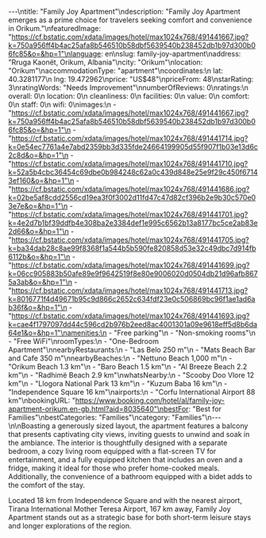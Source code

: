 ---\ntitle: "Family Joy Apartment"\ndescription: "Family Joy Apartment emerges as a prime choice for travelers seeking comfort and convenience in Orikum."\nfeaturedImage: "https://cf.bstatic.com/xdata/images/hotel/max1024x768/491441667.jpg?k=750a956ff4b4ac25afa8b546510b58dbf5639540b238452db1b97d300b06fc85&o=&hp=1"\nlanguage: en\nslug: family-joy-apartment\naddress: "Rruga Kaonët, Orikum, Albania"\ncity: "Orikum"\nlocation: "Orikum"\naccommodationType: "apartment"\ncoordinates:\n  lat: 40.3281177\n  lng: 19.472962\nprice: "US$48"\npriceFrom: 48\nstarRating: 3\nratingWords: "Needs Improvement"\nnumberOfReviews: 0\nratings:\n  overall: 0\n  location: 0\n  cleanliness: 0\n  facilities: 0\n  value: 0\n  comfort: 0\n  staff: 0\n  wifi: 0\nimages:\n  - "https://cf.bstatic.com/xdata/images/hotel/max1024x768/491441667.jpg?k=750a956ff4b4ac25afa8b546510b58dbf5639540b238452db1b97d300b06fc85&o=&hp=1"\n  - "https://cf.bstatic.com/xdata/images/hotel/max1024x768/491441714.jpg?k=0e54ec7761a4e7abd2359bb3d335fde24664199905d55f907f1b03e13d6c2c8d&o=&hp=1"\n  - "https://cf.bstatic.com/xdata/images/hotel/max1024x768/491441710.jpg?k=52a5b4cbc36454c69dbe0b984248c62a0c439d848e25e9f29c450f67143ef160&o=&hp=1"\n  - "https://cf.bstatic.com/xdata/images/hotel/max1024x768/491441686.jpg?k=02be5af8cdd2556cd19ea3f0f3002d11fd47c47d82cf396b2e9b30c570e03e7e&o=&hp=1"\n  - "https://cf.bstatic.com/xdata/images/hotel/max1024x768/491441701.jpg?k=4e2d7b1bf39ddfb4e308ba2e3384def1e995c6562b13a8177bc5ce2ab83e2d66&o=&hp=1"\n  - "https://cf.bstatic.com/xdata/images/hotel/max1024x768/491441705.jpg?k=ba34dab28c8ae99f8368f1a544b5b590fe820858d53e32c49dbc7d914fb6112b&o=&hp=1"\n  - "https://cf.bstatic.com/xdata/images/hotel/max1024x768/491441699.jpg?k=06cc905883b50afe89e9f9642519f8e80e9006020d0504db21d96afb8675a3ab&o=&hp=1"\n  - "https://cf.bstatic.com/xdata/images/hotel/max1024x768/491441713.jpg?k=8016771f4d49671b95c9d866c2652c634fdf23e0c506869bc96f1ae1ad6ab36f&o=&hp=1"\n  - "https://cf.bstatic.com/xdata/images/hotel/max1024x768/491441693.jpg?k=cae4f1797097dd44c596cd2b976b2eed8ac4001301a09e9618eff5d8b6da64e1&o=&hp=1"\namenities:\n  - "Free parking"\n  - "Non-smoking rooms"\n  - "Free WiFi"\nroomTypes:\n  - "One-Bedroom Apartment"\nnearbyRestaurants:\n  - "Las Belo 250 m"\n  - "Mats Beach Bar and Cafe 350 m"\nnearbyBeaches:\n  - "Nettuno Beach 1,000 m"\n  - "Orikum Beach 1.3 km"\n  - "Baro Beach 1.5 km"\n  - "Al Breeze Beach 2.2 km"\n  - "Radhimë Beach 2.9 km"\nwhatsNearby:\n  - "Scooby Doo Vlore 12 km"\n  - "Llogora National Park 13 km"\n  - "Kuzum Baba 16 km"\n  - "Independence Square 16 km"\nairports:\n  - "Corfu International Airport 88 km"\nbookingURL: "https://www.booking.com/hotel/al/family-joy-apartment-orikum.en-gb.html?aid=8035640"\nbestFor: "Best for Families"\nbestCategories: "Families"\ncategory: "Families"\n---\n\nBoasting a generously sized layout, the apartment features a balcony that presents captivating city views, inviting guests to unwind and soak in the ambiance. The interior is thoughtfully designed with a separate bedroom, a cozy living room equipped with a flat-screen TV for entertainment, and a fully equipped kitchen that includes an oven and a fridge, making it ideal for those who prefer home-cooked meals. Additionally, the convenience of a bathroom equipped with a bidet adds to the comfort of the stay.

Located 18 km from Independence Square and with the nearest airport, Tirana International Mother Teresa Airport, 167 km away, Family Joy Apartment stands out as a strategic base for both short-term leisure stays and longer explorations of the region.